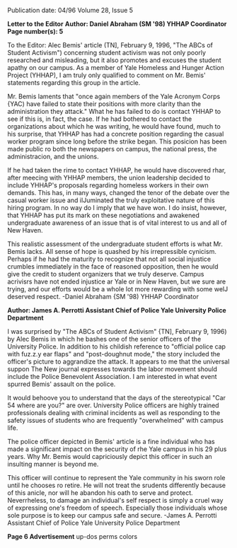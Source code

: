 Publication date: 04/96
Volume 28, Issue 5

**Letter to the Editor**
**Author: Daniel Abraham (SM '98) YHHAP Coordinator**
**Page number(s): 5**

To the Editor: 
Alec Bemis' article (TN], February 9, 
1996, "The ABCs of Student Activism") 
concerning student activism was not only 
poorly researched and misleading, but it 
also promotes and excuses the student 
apathy on our campus. As a member of 
Yale Homeless and Hunger Action Project 
(YHHAP), I am truly only qualified to 
comment on Mr. Bemis' statements 
regarding this group in the article. 

Mr. Bemis laments that "once again 
members of the Yale Acronym Corps 
{YAC) have failed to state their positions 
with more clarity than the administration 
they attack." What he has failed to do is 
contact YHHAP to see if this is, in fact, the 
case. If he had bothered to contact the 
organizations about which he was writing, 
he would have found, much to his surprise, 
that YHHAP has had a concrete position 
regarding the casual worker program since 
long before the strike began. This posicion 
has been made public ro both the 
newspapers on campus, the national press, 
the administracion, and the unions. 

If he had taken the rime to contact 
YHHAP, he would have discovered rhar, 
after meecing with YHHAP members, the 
union leadership decided to include 
YHHAP's proposals regarding homeless 
workers in their own demands. This has, in 
many ways, changed the tenor of the 
debate over the casual worker issue and 
ilJuminated the truly exploitative nature of 
this hiring program. In no way do I imply 
that we have won. I do insist, however, that 
YHHAP has put its mark on these 
negotiations and awakened undergraduate 
awareness of an issue that is of vital interest 
to us and all of New Haven. 

This realistic assessment of the 
undergraduate student efforts is what Mr. 
Bemis lacks. All sense of hope is quashed 
by his irrepressible cynicism. Perhaps if he 
had the maturity to recognize that not all 
social injustice crumbles immediately in 
the face of reasoned opposition, then he 
would give the credit to student organizers 
that we truly deserve. Campus acrivisrs 
have not ended injustice ar Yale or in New 
Haven, but we sure are trying, and our 
efforts would be a whole lot more 
rewarding with some welJ deserved respect. 
-Daniel Abraham {SM '98) 
YHHAP Coordinator 


**Author: James A. Perrotti Assistant Chief of Police Yale University Police Department**

I was surprised by "The ABCs of 
Student Activism" {TN], February 9, 1996) 
by Alec Bemis in which he bashes one of 
the senior officers of the University Police. 
In addition to his childish reference to 
"official police cap with fuz.z.y ear flaps" and 
"post-doughnut mode," the story included 
the officer's picture to aggrandize the 
attack. It appears to me that the universal 
suppon The New journal expresses towards 
the labor movement should include the 
Police Benevolent Association. I am 
interested in what event spurred Bemis' 
assault on the police. 

It would behoove you to understand 
that the days of the stereotypical "Car 54 
where are you?" are over. University Police 
officers are highly trained professionals 
dealing with criminal incidents as well as 
responding to the safety issues of students 
who are frequently "overwhelmed" with 
campus life. 

The police officer depicted in Bemis' 
article is a fine individual who has made a 
significant impact on the security of rhe 
Yale campus in his 29 plus years. Why Mr. 
Bemis would capriciously depict this officer 
in such an insulting manner is beyond me. 

This officer will continue to represent 
the Yale community in his sworn role until 
he chooses ro retire. He will not treat the 
srudents differently because of this anicle, 
nor will he abandon his oath to serve and 
protect. Neverrheless, to damage an 
individual's self respect is simply a cruel 
way of expressing one's freedom of speech. 
Especially those individuals whose sole 
purpose is to keep our campus safe and 
secure. 
-James A. Perrotti 
Assistant Chief of Police 
Yale University Police Department


**Page 6 Advertisement**
up-dos 
perms 
colors